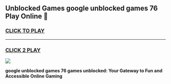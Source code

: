 
## Unblocked Games google unblocked games 76 Play Online 👋
<h3>
<a href="https://news.freeplayer.one?title=google_unblocked_games_76&ref=17F">CLICK TO PLAY</a></h3>
<hr>

<h3>
<a href="https://news.freeplayer.one?title=google_unblocked_games_76&ref=17F">CLICK 2 PLAY</a>
  
</h3>

<a href="https://news.freeplayer.one?title=google_unblocked_games_76&ref=17F/"><img src="https://clearcache.store/games.png"></a>


**google unblocked games 76 games unblocked: Your Gateway to Fun and Accessible Online Gaming**
